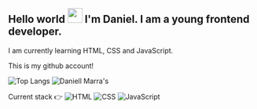 ## Hello world <img src="https://raw.githubusercontent.com/MartinHeinz/MartinHeinz/master/wave.gif" width="30px"> I'm Daniel. I am a young frontend developer.    


I am currently learning HTML, CSS and JavaScript.

This is my github account!


![Top Langs](https://github-readme-stats.vercel.app/api/top-langs/?username=daniellmarra&langs_count=3&theme=onedark)
![Daniell Marra's](https://github-readme-stats.vercel.app/api?username=daniellmarra&show_icons=true&theme=onedark)


Current stack 👉
![HTML](https://img.shields.io/badge/-HTML-333333?style=flat&logo=HTML5)
![CSS](https://img.shields.io/badge/-CSS-333333?style=flat&logo=CSS3&logoColor=1572B6)
![JavaScript](https://img.shields.io/badge/-JavaScript-333333?style=flat&logo=javascript)

